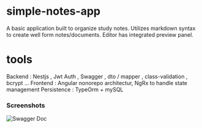 # simple-notes-app


A basic application built to organize study notes.  Utilizes markdown syntax to create well form notes/documents.  Editor has integrated preview panel.

    
# tools 
Backend : Nestjs , Jwt Auth , Swagger , dto / mapper , class-validation , bcrypt ... 
Frontend : Angular nonorepo architectur, NgRx to handle state management
Persistence : TypeOrm + mySQL

### Screenshots

![Swagger Doc](https://ibb.co/BZ5p322)